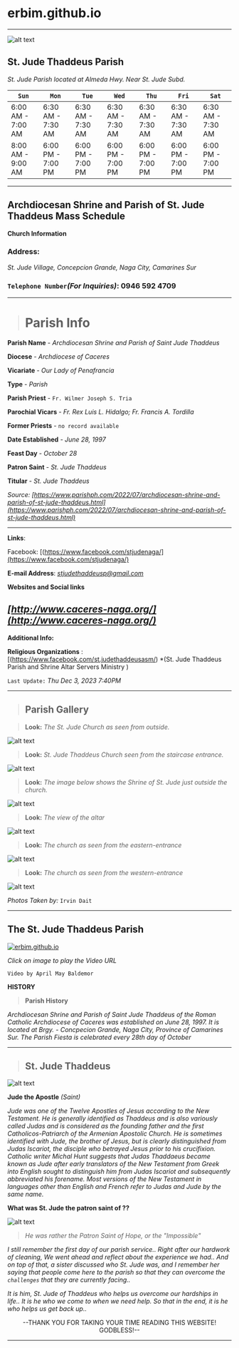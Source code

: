 # erbim.github.io
***
![alt text](https://upload.wikimedia.org/wikipedia/commons/4/44/St_jude_naga_city.JPG)

## **St. Jude Thaddeus Parish**
*St. Jude Parish located at Almeda Hwy. Near St. Jude Subd.*


| `Sun` | `Mon` | `Tue` | `Wed` | `Thu` | `Fri` | `Sat` |
| --- | --- | --- | --- | --- | --- | --- |
|   6:00 AM - 7:00 AM   |   6:30 AM - 7:30 AM   |   6:30 AM - 7:30 AM   |   6:30 AM - 7:30 AM   |   6:30 AM - 7:30 AM   |   6:30 AM - 7:30 AM   |   6:30 AM - 7:30 AM   |
| 8:00 AM - 9:00 AM | 6:00 PM - 7:00 PM | 6:00 PM - 7:00 PM | 6:00 PM - 7:00 PM | 6:00 PM - 7:00 PM | 6:00 PM - 7:00 PM | 6:00 PM - 7:00 PM |


***

## Archdiocesan Shrine and Parish of St. Jude Thaddeus Mass Schedule
**Church Information**


### Address:
*St. Jude Village, Concepcion Grande, Naga City, Camarines Sur*



### `Telephone Number`*(For Inquiries)*: **0946 592 4709**

---
> # Parish Info

**Parish Name** - *Archdiocesan Shrine and Parish of Saint Jude Thaddeus*

**Diocese** - *Archdiocese of Caceres*

**Vicariate** - *Our Lady of Penafrancia*

**Type** - *Parish*

**Parish Priest** - `Fr. Wilmer Joseph S. Tria`

**Parochial Vicars** - *Fr. Rex Luis L. Hidalgo; Fr. Francis A. Tordilla*

**Former Priests** - `no record available`

**Date Established** - *June 28, 1997*

**Feast Day** - *October 28*

**Patron Saint** - *St. Jude Thaddeus*

**Titular** - *St. Jude Thaddeus*

*Source: [https://www.parishph.com/2022/07/archdiocesan-shrine-and-parish-of-st-jude-thaddeus.html](https://www.parishph.com/2022/07/archdiocesan-shrine-and-parish-of-st-jude-thaddeus.html)*

---

 **Links**: 

Facebook:  [(https://www.facebook.com/stjudenaga/](https://www.facebook.com/stjudenaga/)

**E-mail Address**: *stjudethaddeusp@gmail.com*

 **Websites and Social links**

*[http://www.caceres-naga.org/](http://www.caceres-naga.org/)*
---

 **Additional Info:**

**Religious Organizations** : [(https://www.facebook.com/st.judethaddeusasm/) *(St. Jude Thaddeus Parish and Shrine Altar Servers Ministry )

`Last Update:` *Thu Dec 3, 2023 7:40PM*

***

> ## Parish Gallery

>**Look:** *The St. Jude Church as seen from outside.*

![alt text](https://scontent.xx.fbcdn.net/v/t1.15752-9/403404019_632527422422061_3342247115026804191_n.jpg?stp=dst-jpg_p403x403&_nc_cat=105&ccb=1-7&_nc_sid=510075&_nc_eui2=AeGERsfLXeV72jWyLacSCeK5_3WiVwlJCw__daJXCUkLD4piF0PRVQWLQgiqHRkjo8huLurfRWSpIIftOgohcT64&_nc_ohc=aKxGztzsJmUAX9ReSaT&_nc_ad=z-m&_nc_cid=0&_nc_ht=scontent.xx&oh=03_AdTdwhS8Xo_pAG7Ar6a9keUTOBy11syzgcT-RanVibiwyw&oe=6593CCEB)

>**Look:** *St. Jude Thaddeus Church seen from the staircase entrance.*

![alt text](https://scontent.xx.fbcdn.net/v/t1.15752-9/403403989_886362762693247_6119081575896694777_n.jpg?stp=dst-jpg_p403x403&_nc_cat=109&ccb=1-7&_nc_sid=510075&_nc_eui2=AeEVFpOHcqqXPhJelbOzgvYMTuR0Cyj4325O5HQLKPjfbqv23KbVd3haDBezQMJtyBcRhCTC6OzjSp718qtAXKZb&_nc_ohc=hI3lppYHrs0AX_5OL-h&_nc_ad=z-m&_nc_cid=0&_nc_ht=scontent.xx&oh=03_AdSB_lfRFd4WiTLHHxS6lMluQluElPbV0LtRs4b8DZ4-Qg&oe=6593EF76)

>**Look:** *The image below shows the Shrine of St. Jude just outside the church.*

![alt text](https://scontent.xx.fbcdn.net/v/t1.15752-9/370144810_660181816266873_2605214686371753108_n.jpg?stp=dst-jpg_p403x403&_nc_cat=109&ccb=1-7&_nc_sid=510075&_nc_eui2=AeHQa57CpLTllkihlVn2iJQ7ElweKGcWfkUSXB4oZxZ-Rc_afhv_DWqJvTMj0UuOX0ZSbIyWqX4itMuqG9LbLKab&_nc_ohc=eTIA2JtUNlUAX965vck&_nc_oc=AQkk0yZZoHLg9qyQ2H9d3VACSwahTrMO6ujhz6BJPJJVlhGwAsg4JtZHIL4BcKUZg2TpffLrrxQCAGySIhlG1UJX&_nc_ad=z-m&_nc_cid=0&_nc_ht=scontent.xx&oh=03_AdSt9g5dMtH79g3rjgaxekBeu7kYzmVR938jbpD4i830og&oe=6593D603)

>**Look:** *The view of the altar*

![alt text](https://scontent.xx.fbcdn.net/v/t1.15752-9/393895549_734895372008611_6548804495980432070_n.jpg?stp=dst-jpg_p403x403&_nc_cat=104&ccb=1-7&_nc_sid=510075&_nc_eui2=AeFhSF0yXV_l-RbcTJyMNA1S1AGGryOGqhfUAYavI4aqF_nYhLxVr7N076qEMSwdi-xRkmuJJkZSblgvuqLQwdgC&_nc_ohc=ou2MwKb0epEAX8Vm8DN&_nc_oc=AQkZszD7vA9AhL0pOIYmU-0fo-YuXAndS8nO6A4U2to5BR4-oFOOZjoJlzgv4iiH3CIZjXOjlDGjYaeACFQ4WKBc&_nc_ad=z-m&_nc_cid=0&_nc_ht=scontent.xx&oh=03_AdRl6geckiEhpf2ap8ThoODHnAnrRnheF4Aj-ViUI302kQ&oe=6593D6E2)

>**Look:** *The church as seen from the eastern-entrance*

![alt text](https://scontent.xx.fbcdn.net/v/t1.15752-9/403418172_1378132199800528_7652041399142850084_n.jpg?stp=dst-jpg_p403x403&_nc_cat=110&ccb=1-7&_nc_sid=510075&_nc_eui2=AeHAtjpL06Tkh73UxGWaa3gQuTqOre7RqlK5Oo6t7tGqUm9NHkllBhK5-cvH_eGnGpQ4q01wR1pRNSAHJ3ylWI0S&_nc_ohc=OUkSTs1V4uYAX8nMUnn&_nc_ad=z-m&_nc_cid=0&_nc_ht=scontent.xx&oh=03_AdROyhNn5OvWm49iRsxM9MqTrF1OFHVOSM7Lc9_L-3zK-g&oe=6593D70D)

>**Look:** *The church as seen from the western-entrance*

![alt text](https://scontent.xx.fbcdn.net/v/t1.15752-9/403405971_1992886427751614_6464511101388994655_n.jpg?stp=dst-jpg_p403x403&_nc_cat=107&ccb=1-7&_nc_sid=510075&_nc_eui2=AeHjsfvdweCnYl8SU5NG1jStpS1YeOQm2TKlLVh45CbZMr5teAnS4LAopy1scniCHQCLyZPIN6L7sFlkfOISDqcS&_nc_ohc=qLvIQmmRcAkAX9g3bPB&_nc_ad=z-m&_nc_cid=0&_nc_ht=scontent.xx&oh=03_AdQ-Yysv0v3wz8ah_qptg0BenuZJk-2_oIo34NjqqSroeA&oe=6593E629)

*Photos Taken by:* `Irvin Dait`

***



## The St. Jude Thaddeus Parish
[![erbim.github.io](https://img.youtube.com/vi/ffU-w7QWGZY/0.jpg)](https://www.youtube.com/watch?v=ffU-w7QWGZY)
 
  *Click on image to play the Video URL*

 `Video by April May Baldemor`

 **HISTORY**
> **Parish History**
 
*Archdiocesan Shrine and Parish of Saint Jude Thaddeus of the Roman Catholic Archdiocese of Caceres was established on June 28, 1997. It is located at Brgy.  - Concpecion Grande, Naga City, Province of Camarines Sur. The Parish Fiesta is celebrated every 28th day of October*


---
> ## St. Jude Thaddeus
![alt text](https://i.ytimg.com/vi/cuomhYIFf0U/maxresdefault.jpg
) 

 **Jude the Apostle** *(Saint)*

*Jude was one of the Twelve Apostles of Jesus according to the New Testament. He is generally identified as Thaddeus and is also variously called Judas and is considered as the founding father and the first Catholicos-Patriarch of the Armenian Apostolic Church. He is sometimes identified with Jude, the brother of Jesus, but is clearly distinguished from Judas Iscariot, the disciple who betrayed Jesus prior to his crucifixion. Catholic writer Michal Hunt suggests that Judas Thaddaeus became known as Jude after early translators of the New Testament from Greek into English sought to distinguish him from Judas Iscariot and subsequently abbreviated his forename. Most versions of the New Testament in languages other than English and French refer to Judas and Jude by the same name.*


  **What was St. Jude the patron saint of ??**


![alt text](https://upload.wikimedia.org/wikipedia/commons/thumb/4/4f/Anthonis_van_Dyck%2C_%2C_Kunsthistorisches_Museum_Wien%2C_Gem%C3%A4ldegalerie_-_Apostel_Judas_Thadd%C3%A4us_-_GG_6809_-_Kunsthistorisches_Museum.jpg/220px-Anthonis_van_Dyck%2C_%2C_Kunsthistorisches_Museum_Wien%2C_Gem%C3%A4ldegalerie_-_Apostel_Judas_Thadd%C3%A4us_-_GG_6809_-_Kunsthistorisches_Museum.jpg
   ) 
  
   > *He was rather the Patron Saint of Hope, or the "Impossible"*

*I still remember the first day of our parish service.. Right after our hardwork of cleaning, We went ahead and reflect about the experience we had.. And on top of that, a sister discussed who St. Jude was, and I remember her saying that people come here to the parish so that they can overcome the `challenges` that they are currently facing..*

*It is him, St. Jude of Thaddeus who helps us overcome our hardships in life.. It is he who we come to when we need help. So that in the end, it is he who helps us get back up..*






<p align="center">
 --THANK YOU FOR TAKING YOUR TIME READING THIS WEBSITE! GODBLESS!--
</p>

***


